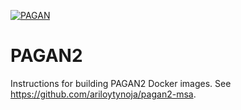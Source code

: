 [![PAGAN](http://wasabiapp.org/download/theme/icons/pagan.png)](http://wasabiapp.org/software/pagan/) 
# PAGAN2
Instructions for building PAGAN2 Docker images. See https://github.com/ariloytynoja/pagan2-msa. 
